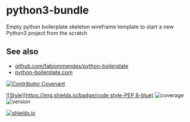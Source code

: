 # python3-bundle
Empty python boilerplate skeleton wireframe template to start a new Python3 project from the scratch

## See also
* [github.com/fabiommendes/python-boilerplate](https://github.com/fabiommendes/python-boilerplate)
* [python-boilerplate.com](https://www.python-boilerplate.com/py3+executable+gitignore+argparse+logging)

[![Contributor Covenant](https://img.shields.io/badge/Contributor%20Covenant-v2.0%20adopted-ff69b4.svg)](CODE_OF_CONDUCT.md)

[![Style](https://img.shields.io/badge/code style-PEP 8-blue)](https://www.python.org/dev/peps/pep-0008/)
![coverage](https://img.shields.io/badge/coverage-90%25-yellowgreen)
![version](https://img.shields.io/badge/version-0.0.1-blue)

[![shields.io](https://img.shields.io/badge/shields-io-ligthblue)](https://shields.io/)
